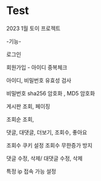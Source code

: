 # Test
2023 1월 토이 프로젝트

-기능- 

로그인

회원가입 - 아이디 중복체크

아이디, 비밀번호 유효성 검사

비밀번호 sha256 암호화 , MD5 암호화

게시판 조회, 페이징

조회순 조회, 

댓글, 대댓글, 더보기, 조회수, 좋아요

조회수 쿠키 설정 조회수 무한증가 방지

댓글 수정, 삭제/ 대댓글 수정, 삭제

특정 ip 접속 가능 설정



